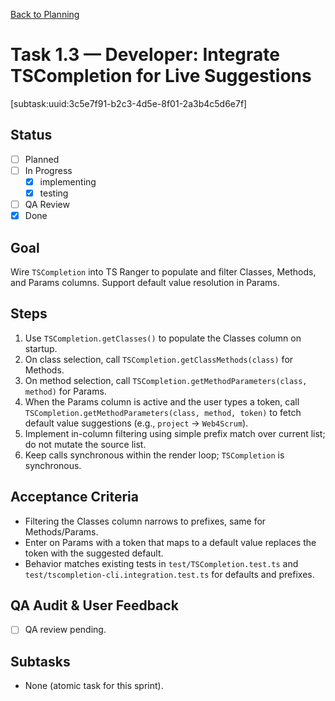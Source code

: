 [Back to Planning](./planning.md)

# Task 1.3 — Developer: Integrate TSCompletion for Live Suggestions

[subtask:uuid:3c5e7f91-b2c3-4d5e-8f01-2a3b4c5d6e7f]

## Status
- [ ] Planned
- [ ] In Progress
  - [x] implementing
  - [x] testing
- [ ] QA Review
- [x] Done

## Goal
Wire `TSCompletion` into TS Ranger to populate and filter Classes, Methods, and Params columns. Support default value resolution in Params.

## Steps
1. Use `TSCompletion.getClasses()` to populate the Classes column on startup.
2. On class selection, call `TSCompletion.getClassMethods(class)` for Methods.
3. On method selection, call `TSCompletion.getMethodParameters(class, method)` for Params.
4. When the Params column is active and the user types a token, call `TSCompletion.getMethodParameters(class, method, token)` to fetch default value suggestions (e.g., `project` → `Web4Scrum`).
5. Implement in-column filtering using simple prefix match over current list; do not mutate the source list.
6. Keep calls synchronous within the render loop; `TSCompletion` is synchronous.

## Acceptance Criteria
- Filtering the Classes column narrows to prefixes, same for Methods/Params.
- Enter on Params with a token that maps to a default value replaces the token with the suggested default.
- Behavior matches existing tests in `test/TSCompletion.test.ts` and `test/tscompletion-cli.integration.test.ts` for defaults and prefixes.

## QA Audit & User Feedback
- [ ] QA review pending.

## Subtasks
- None (atomic task for this sprint).